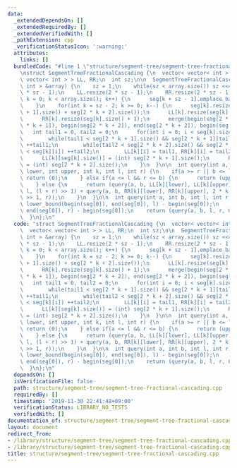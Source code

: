 ```yaml
---
data:
  _extendedDependsOn: []
  _extendedRequiredBy: []
  _extendedVerifiedWith: []
  _pathExtension: cpp
  _verificationStatusIcon: ':warning:'
  attributes:
    links: []
  bundledCode: "#line 1 \"structure/segment-tree/segment-tree-fractional-cascading.cpp\"\
    \nstruct SegmentTreeFractionalCascading {\n  vector< vector< int > > seg;\n  vector<\
    \ vector< int > > LL, RR;\n  int sz;\n\n  SegmentTreeFractionalCascading(vector<\
    \ int > &array) {\n    sz = 1;\n    while(sz < array.size()) sz <<= 1;\n    seg.resize(2\
    \ * sz - 1);\n    LL.resize(2 * sz - 1);\n    RR.resize(2 * sz - 1);\n    for(int\
    \ k = 0; k < array.size(); k++) {\n      seg[k + sz - 1].emplace_back(array[k]);\n\
    \    }\n    for(int k = sz - 2; k >= 0; k--) {\n      seg[k].resize(seg[2 * k\
    \ + 1].size() + seg[2 * k + 2].size());\n      LL[k].resize(seg[k].size() + 1);\n\
    \      RR[k].resize(seg[k].size() + 1);\n      merge(begin(seg[2 * k + 1]), end(seg[2\
    \ * k + 1]), begin(seg[2 * k + 2]), end(seg[2 * k + 2]), begin(seg[k]));\n   \
    \   int tail1 = 0, tail2 = 0;\n      for(int i = 0; i < seg[k].size(); i++) {\n\
    \        while(tail1 < seg[2 * k + 1].size() && seg[2 * k + 1][tail1] < seg[k][i])\
    \ ++tail1;\n        while(tail2 < seg[2 * k + 2].size() && seg[2 * k + 2][tail2]\
    \ < seg[k][i]) ++tail2;\n        LL[k][i] = tail1, RR[k][i] = tail2;\n      }\n\
    \      LL[k][seg[k].size()] = (int) seg[2 * k + 1].size();\n      RR[k][seg[k].size()]\
    \ = (int) seg[2 * k + 2].size();\n    }\n  }\n\n  int query(int a, int b, int\
    \ lower, int upper, int k, int l, int r) {\n    if(a >= r || b <= l) {\n     \
    \ return (0);\n    } else if(a <= l && r <= b) {\n      return (upper - lower);\n\
    \    } else {\n      return (query(a, b, LL[k][lower], LL[k][upper], 2 * k + 1,\
    \ l, (l + r) >> 1) + query(a, b, RR[k][lower], RR[k][upper], 2 * k + 2, (l + r)\
    \ >> 1, r));\n    }\n  }\n\n  int query(int a, int b, int l, int r) {\n    l =\
    \ lower_bound(begin(seg[0]), end(seg[0]), l) - begin(seg[0]);\n    r = lower_bound(begin(seg[0]),\
    \ end(seg[0]), r) - begin(seg[0]);\n    return (query(a, b, l, r, 0, 0, sz));\n\
    \  }\n};\n"
  code: "struct SegmentTreeFractionalCascading {\n  vector< vector< int > > seg;\n\
    \  vector< vector< int > > LL, RR;\n  int sz;\n\n  SegmentTreeFractionalCascading(vector<\
    \ int > &array) {\n    sz = 1;\n    while(sz < array.size()) sz <<= 1;\n    seg.resize(2\
    \ * sz - 1);\n    LL.resize(2 * sz - 1);\n    RR.resize(2 * sz - 1);\n    for(int\
    \ k = 0; k < array.size(); k++) {\n      seg[k + sz - 1].emplace_back(array[k]);\n\
    \    }\n    for(int k = sz - 2; k >= 0; k--) {\n      seg[k].resize(seg[2 * k\
    \ + 1].size() + seg[2 * k + 2].size());\n      LL[k].resize(seg[k].size() + 1);\n\
    \      RR[k].resize(seg[k].size() + 1);\n      merge(begin(seg[2 * k + 1]), end(seg[2\
    \ * k + 1]), begin(seg[2 * k + 2]), end(seg[2 * k + 2]), begin(seg[k]));\n   \
    \   int tail1 = 0, tail2 = 0;\n      for(int i = 0; i < seg[k].size(); i++) {\n\
    \        while(tail1 < seg[2 * k + 1].size() && seg[2 * k + 1][tail1] < seg[k][i])\
    \ ++tail1;\n        while(tail2 < seg[2 * k + 2].size() && seg[2 * k + 2][tail2]\
    \ < seg[k][i]) ++tail2;\n        LL[k][i] = tail1, RR[k][i] = tail2;\n      }\n\
    \      LL[k][seg[k].size()] = (int) seg[2 * k + 1].size();\n      RR[k][seg[k].size()]\
    \ = (int) seg[2 * k + 2].size();\n    }\n  }\n\n  int query(int a, int b, int\
    \ lower, int upper, int k, int l, int r) {\n    if(a >= r || b <= l) {\n     \
    \ return (0);\n    } else if(a <= l && r <= b) {\n      return (upper - lower);\n\
    \    } else {\n      return (query(a, b, LL[k][lower], LL[k][upper], 2 * k + 1,\
    \ l, (l + r) >> 1) + query(a, b, RR[k][lower], RR[k][upper], 2 * k + 2, (l + r)\
    \ >> 1, r));\n    }\n  }\n\n  int query(int a, int b, int l, int r) {\n    l =\
    \ lower_bound(begin(seg[0]), end(seg[0]), l) - begin(seg[0]);\n    r = lower_bound(begin(seg[0]),\
    \ end(seg[0]), r) - begin(seg[0]);\n    return (query(a, b, l, r, 0, 0, sz));\n\
    \  }\n};\n"
  dependsOn: []
  isVerificationFile: false
  path: structure/segment-tree/segment-tree-fractional-cascading.cpp
  requiredBy: []
  timestamp: '2019-11-30 22:41:48+09:00'
  verificationStatus: LIBRARY_NO_TESTS
  verifiedWith: []
documentation_of: structure/segment-tree/segment-tree-fractional-cascading.cpp
layout: document
redirect_from:
- /library/structure/segment-tree/segment-tree-fractional-cascading.cpp
- /library/structure/segment-tree/segment-tree-fractional-cascading.cpp.html
title: structure/segment-tree/segment-tree-fractional-cascading.cpp
---
```

